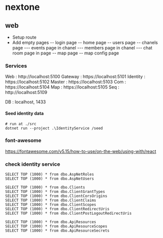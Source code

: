 # nextone

## web
- Setup route
- Add empty pages
-- login page
-- home page
-- users page
-- chanels page
--- events page in chanel
--- members page in chanel
--- chat room page in page
-- map page
-- map config page

### Services
Web :       http://localhost:5100
Gateway :   https://localhost:5101
Identity :  https://localhost:5102
Master :    https://localhost:5103
Com :       https://localhost:5104
Map :       https://localhost:5105
Seq :       http://localhost:5109

DB :        localhost, 1433

#### Seed identity data
```
# run at ./src
dotnet run --project .\IdentityService /seed
```

### font-awesome 
https://fontawesome.com/v5.15/how-to-use/on-the-web/using-with/react


### check identity service
```
SELECT TOP (1000) * from dbo.AspNetRoles
SELECT TOP (1000) * from dbo.AspNetUsers

SELECT TOP (1000) * from dbo.Clients
SELECT TOP (1000) * from dbo.ClientGrantTypes
SELECT TOP (1000) * from dbo.ClientCorsOrigins
SELECT TOP (1000) * from dbo.ClientClaims
SELECT TOP (1000) * from dbo.ClientScopes
SELECT TOP (1000) * from dbo.ClientRedirectUris
SELECT TOP (1000) * from dbo.ClientPostLogoutRedirectUris

SELECT TOP (1000) * from dbo.ApiResources
SELECT TOP (1000) * from dbo.ApiResourceScopes
SELECT TOP (1000) * from dbo.ApiResourceSecrets

```